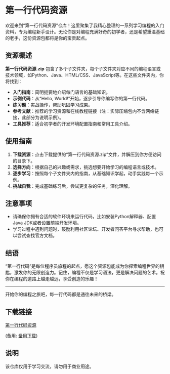 # 第一行代码资源

欢迎来到“第一行代码资源”仓库！这里聚集了我精心整理的一系列学习编程的入门资料，专为编程新手设计。无论你是对编程充满好奇的初学者，还是希望重温基础的老手，这份资源包都将是你的宝贵起点。

## 资源概述

**第一行代码资源.zip** 包含了多个子文件夹，每个子文件夹对应不同的编程语言或技术领域，如Python、Java、HTML/CSS、JavaScript等。在这些文件夹内，你将找到：

- **入门指南**：简明扼要地介绍每门语言的基础知识。
- **示例代码**：从“Hello, World!”开始，逐步引导你编写你的第一行代码。
- **练习题**：实战操作，帮助巩固学习成果。
- **参考文献**：推荐的学习资源和在线教程链接（注：实际压缩包内不含网络链接，此部分为说明示例）。
- **工具推荐**：适合初学者的开发环境配置指南和常用工具介绍。

## 使用指南

1. **下载资源**：点击下载提供的“第一行代码资源.zip”文件，并解压到你方便访问的目录下。
2. **选择方向**：根据自己的兴趣或需求，挑选想要开始学习的编程语言或技术。
3. **逐步学习**：按照每个子文件夹内的指南，从基础知识学起，动手实践每一个示例。
4. **挑战自我**：完成基础练习后，尝试更复杂的任务，深化理解。

## 注意事项

- 请确保你拥有合适的软件环境来运行代码，比如安装Python解释器、配置Java JDK或者设置前端开发环境。
- 学习过程中遇到问题时，鼓励利用社区论坛、开发者问答平台寻求帮助，也可以尝试查找官方文档。

## 结语

“第一行代码”是每位程序员旅程的起点，愿这个资源包能成为你探索编程世界的钥匙，激发你的无限创造力。记住，编程不仅是学习语法，更是解决问题的艺术。祝你在编程的道路上越走越远，享受创造的乐趣！

---

开始你的编程之旅吧，每一行代码都是通往未来的桥梁。

## 下载链接
[第一行代码资源](https://pan.quark.cn/s/22355ee4f5fe) 

(备用: [备用下载](https://pan.baidu.com/s/1eXsVdbl8Djueyiu_wnbNTA?pwd=1234))

## 说明

该仓库仅用于学习交流，请勿用于商业用途。
